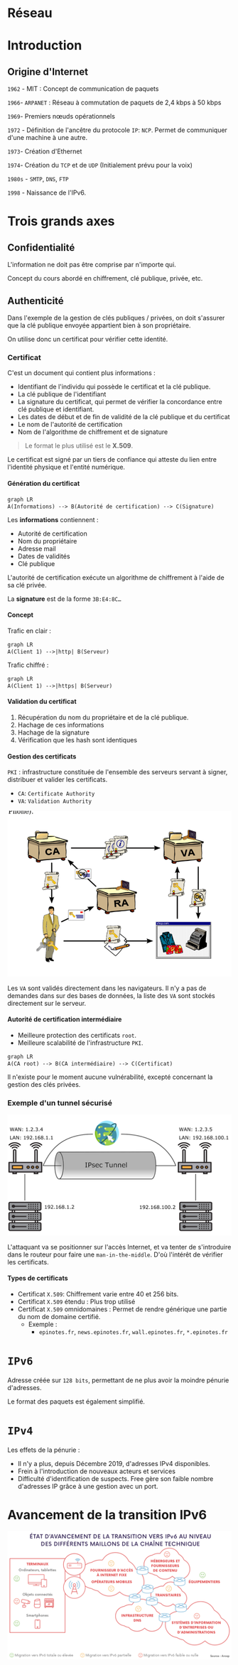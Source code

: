 # Réseau

# Introduction

## Origine d'Internet

`1962` - MIT : Concept de communication de paquets

`1966`- `ARPANET` : Réseau à commutation de paquets de 2,4 kbps à 50 kbps

`1969`- Premiers nœuds opérationnels

`1972` - Définition de l'ancêtre du protocole `IP`: `NCP`. Permet de communiquer d'une machine à une autre.

`1973`- Création d'Ethernet

`1974`- Création du `TCP` et de `UDP` (Initialement prévu pour la voix)

`1980s` - `SMTP`, `DNS`, `FTP`

`1998` - Naissance de l'IPv6.

# Trois grands axes

## Confidentialité

L'information ne doit pas être comprise par n'importe qui.

Concept du cours abordé en chiffrement, clé publique, privée, etc.

## Authenticité

Dans l'exemple de la gestion de clés publiques / privées, on doit s'assurer que la clé publique envoyée appartient bien à son propriétaire.

On utilise donc un certificat pour vérifier cette identité.

### Certificat

C'est un document qui contient plus informations : 

- Identifiant de l'individu qui possède le certificat et la clé publique.
- La clé publique de l'identifiant
- La signature du certificat, qui permet de vérifier la concordance entre clé publique et identifiant.
- Les dates de début et de fin de validité de la clé publique et du certificat
- Le nom de l'autorité de certification
- Nom de l'algorithme de chiffrement et de signature

> Le format le plus utilisé est le **X.509**.

Le certificat est signé par un tiers de confiance qui atteste du lien entre l'identité physique et l'entité numérique.

#### Génération du certificat

```mermaid
graph LR
A(Informations) --> B(Autorité de certification) --> C(Signature)
```

Les **informations** contiennent :

- Autorité de certification
- Nom du propriétaire
- Adresse mail
- Dates de validités
- Clé publique

L'autorité de certification exécute un algorithme de chiffrement à l'aide de sa clé privée.

La **signature** est de la forme `3B:E4:8C…`

#### Concept

Trafic en clair :

```mermaid
graph LR
A(Client 1) -->|http| B(Serveur)
```

Trafic chiffré :

```mermaid
graph LR
A(Client 1) -->|https| B(Serveur)
```

#### Validation du certificat

1. Récupération du nom du propriétaire et de la clé publique.
2. Hachage de ces informations
3. Hachage de la signature
4. Vérification que les hash sont identiques

#### Gestion des certificats

`PKI` : infrastructure constituée de l'ensemble des serveurs servant à signer, distribuer et valider les certificats.

- `CA`: `Certificate Authority`
- `VA`: `Validation Authority`

![img1](img1.png)

Les `VA` sont validés directement dans les navigateurs. Il n'y a pas de demandes dans sur des bases de données, la liste des `VA` sont stockés directement sur le serveur.

#### Autorité de certification intermédiaire

- Meilleure protection des certificats `root`.
- Meilleure scalabilité de l'infrastructure `PKI`.

```mermaid
graph LR
A(CA root) --> B(CA intermédiaire) --> C(Certificat)
```

Il n'existe pour le moment aucune vulnérabilité, excepté concernant la gestion des clés privées.

### Exemple d'un tunnel sécurisé

![img1](img2.png)

L'attaquant va se positionner sur l'accès Internet, et va tenter de s'introduire dans le routeur pour faire une `man-in-the-middle`. D'où l'intérêt de vérifier les certificats.

#### Types de certificats

- Certificat `X.509`: Chiffrement varie entre 40 et 256 bits.
- Certificat `X.509` étendu : Plus trop utilisé
- Certificat `X.509` omnidomaines : Permet de rendre générique une partie du nom de domaine certifié.
  - Exemple :
    - `epinotes.fr`, `news.epinotes.fr`, `wall.epinotes.fr`, `*.epinotes.fr`



# `IPv6`

Adresse créée sur `128 bits`, permettant de ne plus avoir la moindre pénurie d'adresses.

Le format des paquets est également simplifié.

# `IPv4`

Les effets de la pénurie :

- Il n'y a plus, depuis Décembre 2019, d'adresses IPv4 disponibles. 
- Frein à l'introduction de nouveaux acteurs et services
- Difficulté d'identification de suspects. Free gère son faible nombre d'adresses IP grâce à une gestion avec un port.

# Avancement de la transition IPv6

![img3](img3.png)